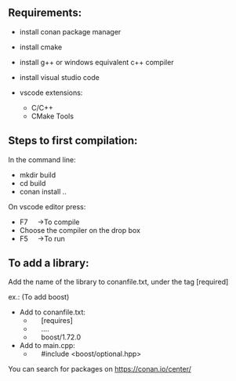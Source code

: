 ## Requirements:
* install conan package manager

* install cmake

* install g++ or windows equivalent c++ compiler

* install visual studio code

* vscode extensions:
    * C/C++
    * CMake Tools

## Steps to first compilation:

In the command line:
* mkdir build
* cd build
* conan install ..

On vscode editor press:
* F7&nbsp;&nbsp;&nbsp;&nbsp;&nbsp;->To compile
* Choose the compiler on the drop box
* F5&nbsp;&nbsp;&nbsp;&nbsp;&nbsp;->To run


## To add a library:
Add the name of the library to conanfile.txt, under the tag [required]

ex.: (To add boost)
* Add to conanfile.txt:
    * &nbsp;&nbsp;&nbsp;&nbsp;&nbsp;[requires]
    * &nbsp;&nbsp;&nbsp;&nbsp;&nbsp;....
    * &nbsp;&nbsp;&nbsp;&nbsp;&nbsp;boost/1.72.0
&nbsp;
* Add to main.cpp:
    * &nbsp;&nbsp;&nbsp;&nbsp;&nbsp;\#include <boost/optional.hpp>

You can search for packages on 
https://conan.io/center/